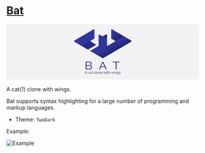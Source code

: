 # [Bat](https://github.com/sharkdp/bat)

![Bat](https://github.com/sharkdp/bat/raw/master/doc/logo-header.svg)

A cat(1) clone with wings.

Bat supports syntax highlighting for a large number of programming and markup languages.

- Theme: `TwoDark`

Example:

![Example](https://camo.githubusercontent.com/c436c206f2c86605ab2f9fb632dd485afc05fccbf14af472770b0c59d876c9cc/68747470733a2f2f692e696d6775722e636f6d2f326c53573452452e706e67)
